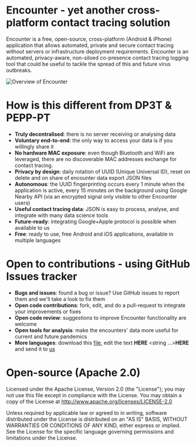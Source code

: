 Encounter - yet another cross-platform contact tracing solution
===============================================================
	
Encounter is a free, open-source, cross-platform (Android & iPhone) 
application that allows automated, private and secure contact tracing 
without servers or infrastructure deployment requirements. 
Encounter is an automated, privacy-aware, non-siloed co-presence contact tracing 
logging tool that could be useful to tackle the spread of this and 
future virus outbreaks.

![Overview of Encounter](https://lh6.googleusercontent.com/dbaBNXml6t5fb1a4CLw4BJ2AqDpqKaelROSsv2cCOMqIGvXqd6QL5ORZKvfcYwVShPb7S3B3CHXFSJKxK4-huy_NjnEC6DS_EUc0cHts-jRYrTb7yHc=w1280)

How is this different from DP3T & PEPP-PT
=========================================
- **Truly decentralised**: there is no server receiving or analysing data
- **Voluntary end-to-end**: the only way to access your data is if you willingly share it
- **No hardware MAC exposure**: even though Bluetooth and WiFi are leveraged, there are no discoverable MAC addresses exchange for contact tracing.
- **Privacy by design**: daily rotation of UUID (Unique Universal ID), reset on delete and on share of encounter data export JSON files
- **Autonomous**: the UUID fingerprinting occurs every 1 minute when the application is active, every 15 minutes on the background using Google Nearby API (via an encrypted signal only visible to other Encounter users)
- **Useful contact tracing data**: JSON is easy to process, analyse, and integrate with many data science tools
- **Future-ready**: integrating Google+Apple protocol is possible when available to us
- **Free**: ready to use, free Android and iOS applications, available in multiple languages

Open to contributions - using GitHub Issues tracker
===================================================
- **Bugs and issues**: found a bug or issue? Use GitHub issues to report them and we'll take a look to fix them
- **Open code contributions**: fork, edit, and do a pull-request to integrate your improvements or fixes
- **Open code review**: suggestions to improve Encounter functionality are welcome
- **Open tools for analysis**: make the encounters' data more useful for current and future pandemics
- **More languages**: download this [file](https://drive.google.com/file/d/1PA-gc1kNEfcsNCXV2UNdvq2yt2iaBYZc/view?usp=sharing), edit the text **HERE** <string ...>**HERE**</string> and send it to [us](mailto:denzil.ferreira@oulu.fi?subject=[Encounter]%20New%20translation) 

Open-source (Apache 2.0)
========================
Licensed under the Apache License, Version 2.0 (the "License");
you may not use this file except in compliance with the License.
You may obtain a copy of the License at 
http://www.apache.org/licenses/LICENSE-2.0

Unless required by applicable law or agreed to in writing, software
distributed under the License is distributed on an "AS IS" BASIS,
WITHOUT WARRANTIES OR CONDITIONS OF ANY KIND, either express or implied.
See the License for the specific language governing permissions and
limitations under the License.
